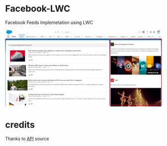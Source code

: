 # Facebook-LWC

Facebook Feeds Implemetation using LWC

![screenshot](https://github.com/vimaltiwari2612/Facebook-LWC/blob/master/1.png)

# credits
Thanks to [API](https://api.androidhive.info/feed/feed.json) source
